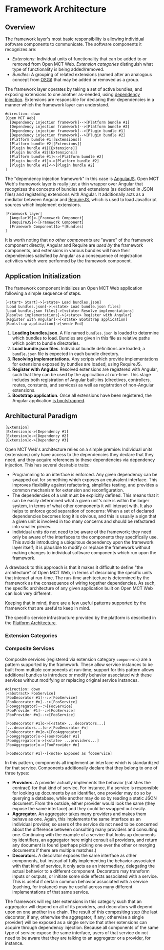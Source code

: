 # Framework Architecture

## Overview

The framework layer's most basic responsibility is allowing individual
software components to communicate. The software components it recognizes
are:

* _Extensions_: Individual units of functionality that can be added to
  or removed from Open MCT Web. _Extension categories_ distinguish what
  type of functionality is being added/removed.
* _Bundles_: A grouping of related extensions
  (named after an analogous concept from [OSGi](http://www.osgi.org/))
  that may be added or removed as a group.

The framework layer operates by taking a set of active bundles, and
exposing extensions to one another as-needed, using
[dependency injection](https://en.wikipedia.org/wiki/Dependency_injection).
Extensions are responsible for declaring their dependencies in a
manner which the framework layer can understand.

```nomnoml
#direction: down
[Open MCT Web|
  [Dependency injection framework]-->[Platform bundle #1]
  [Dependency injection framework]-->[Platform bundle #2]
  [Dependency injection framework]-->[Plugin bundle #1]
  [Dependency injection framework]-->[Plugin bundle #2]
  [Platform bundle #1|[Extensions]]
  [Platform bundle #2|[Extensions]]
  [Plugin bundle #1|[Extensions]]
  [Plugin bundle #2|[Extensions]]
  [Platform bundle #1]<->[Platform bundle #2]
  [Plugin bundle #1]<->[Platform bundle #2]
  [Plugin bundle #1]<->[Plugin bundle #2]
]
```

The "dependency injection framework" in this case is
[AngularJS](https://angularjs.org/). Open MCT Web's framework layer
is really just a thin wrapper over Angular that recognizes the
concepts of bundles and extensions (as declared in JSON files) and
registering extensions with Angular. It additionally acts as a
mediator between Angular and [RequireJS](http://requirejs.org/),
which is used to load JavaScript sources which implement
extensions.

```nomnoml
[Framework layer|
  [AngularJS]<-[Framework Component]
  [RequireJS]<-[Framework Component]
  [Framework Component]1o-*[Bundles]
]
```

It is worth noting that _no other components_ are "aware" of the
framework component directly; Angular and Require are _used by_ the
framework components, and extensions in various bundles will have
their dependencies satisfied by Angular as a consequence of registration
activities which were performed by the framework component.


## Application Initialization

The framework component initializes an Open MCT Web application following
a simple sequence of steps.

```nomnoml
[<start> Start]->[<state> Load bundles.json]
[Load bundles.json]->[<state> Load bundle.json files]
[Load bundle.json files]->[<state> Resolve implementations]
[Resolve implementations]->[<state> Register with Angular]
[Register with Angular]->[<state> Bootstrap application]
[Bootstrap application]->[<end> End]
```

1. __Loading bundles.json.__ A file named `bundles.json` is loaded to determine
   which bundles to load. Bundles are given in this file as relative paths
   which point to bundle directories.
2. __Load bundle.json files.__ Individual bundle definitions are loaded; a
   `bundle.json` file is expected in each bundle directory.
2. __Resolving implementations.__ Any scripts which provide implementations for
   extensions exposed by bundles are loaded, using RequireJS.
3. __Register with Angular.__ Resolved extensions are registered with Angular,
   such that they can be used by the application at run-time. This stage
   includes both registration of Angular built-ins (directives, controllers,
   routes, constants, and services) as well as registration of non-Angular
   extensions.
4. __Bootstrap application.__ Once all extensions have been registered,
   the Angular application
   [is bootstrapped](https://docs.angularjs.org/guide/bootstrap).

## Architectural Paradigm

```nomnoml
[Extension]
[Extension]o->[Dependency #1]
[Extension]o->[Dependency #2]
[Extension]o->[Dependency #3]
```

Open MCT Web's architecture relies on a simple premise: Individual units
(extensions) only have access to the dependencies they declare that they
need, and they acquire references to these dependencies via dependency
injection. This has several desirable traits:

* Programming to an interface is enforced. Any given dependency can be
  swapped out for something which exposes an equivalent interface. This
  improves flexibility against refactoring, simplifies testing, and
  provides a common mechanism for extension and reconfiguration.
* The dependencies of a unit must be explicitly defined. This means that
  it can be easily determined what a given unit's role is within the
  larger system, in terms of what other components it will interact with.
  It also helps to enforce good separation of concerns: When a set of
  declared dependencies becomes long it is obvious, and this is usually
  a sign that a given unit is involved in too many concerns and should
  be refactored into smaller pieces.
* Individual units do not need to be aware of the framework; they need
  only be aware of the interfaces to the components they specifically
  use. This avoids introducing a ubiquitous dependency upon the framework
  layer itself; it is plausible to modify or replace the framework
  without making changes to individual software components which run upon
  the framework.

A drawback to this approach is that it makes it difficult to define
"the architecture" of Open MCT Web, in terms of describing the specific
units that interact at run-time. The run-time architecture is determined
by the framework as the consequence of wiring together dependencies.
As such, the specific architecture of any given application built on
Open MCT Web can look very different.

Keeping that in mind, there are a few useful patterns supported by the
framework that are useful to keep in mind.

The specific service infrastructure provided by the platform is described
in the [Platform Architecture](Platform.md).

### Extension Categories

### Composite Services

Composite services (registered via extension category `components`) are
a pattern supported by the framework. These allow service instances to
be built from multiple components at run-time; support for this pattern
allows additional bundles to introduce or modify behavior associated
with these services without modifying or replacing original service
instances.

```nomnoml
#direction: down
[<abstract> FooService]
[FooDecorator #1]--:>[FooService]
[FooDecorator #n]--:>[FooService]
[FooAggregator]--:>[FooService]
[FooProvider #1]--:>[FooService]
[FooProvider #n]--:>[FooService]

[FooDecorator #1]o->[<state> ...decorators...]
[...decorators...]o->[FooDecorator #n]
[FooDecorator #n]o->[FooAggregator]
[FooAggregator]o->[FooProvider #1]
[FooAggregator]o->[<state> ...providers...]
[FooAggregator]o->[FooProvider #n]

[FooDecorator #1]--[<note> Exposed as fooService]
```

In this pattern, components all implement an interface which is
standardized for that service. Components additionally declare
that they belong to one of three types:

* __Providers.__ A provider actually implements the behavior
  (satisfies the contract) for that kind of service. For instance,
  if a service is responsible for looking up documents by an identifier,
  one provider may do so by querying a database, while another may
  do so by reading a static JSON document. From the outside, either
  provider would look the same (they expose the same interface) and
  they could be swapped out easily.
* __Aggregator.__ An aggregator takes many providers and makes them
  behave as one. Again, this implements the same interface as an
  individual provider, so users of the service do not need to be
  concerned about the difference between consulting many providers
  and consulting one. Continuing with the example of a service that
  looks up documents by identifiers, an aggregator here might consult
  all providers, and return any document is found (perhaps picking one
  over the other or merging documents if there are multiple matches.)
* __Decorators.__ A decorator exposes the same interface as other
  components, but instead of fully implementing the behavior associated
  with that kind of service, it only acts as an intermediary, delegating
  the actual behavior to a different component. Decorators may transform
  inputs or outputs, or initiate some side effects associated with a
  service. This is useful if certain common behavior associated with a
  service (caching, for instance) may be useful across many different
  implementations of that same service.

The framework will register extensions in this category such that an
aggregator will depend on all of its providers, and decorators will
depend upon on one another in a chain. The result of this compositing step
(the last decorator, if any; otherwise the aggregator, if any;
otherwise a single provider) will be exposed as a single service that
other extensions can acquire through dependency injection. Because all
components of the same type of service expose the same interface, users
of that service do not need to be aware that they are talking to an
aggregator or a provider, for instance.